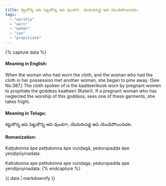 ```yaml
---
title: కట్టుకొన్న ఆపె పెట్టుకొన్న ఆపె వుండగా, యెదురుపడ్డ ఆపె యెండిపోయినదట.
tags:
  - "worship"
  - "worn"
  - "woman"
  - "see"
  - "propitiate"
---
```


{% capture data %}
#### Meaning in English:
When the woman who had worn the cloth, and the woman who had the cloth in her possession met another woman, she began to pine away.
(See No.387.)
The cloth spoken of is the kaatteerikook worn by pregnant women to propitiate the goddess kaatteeri (Kateri). If a pregnant woman who has neglected the worship of this goddess, sees one of these garments, she takes fright.

#### Meaning in Telugu:
కట్టుకొన్న ఆపె పెట్టుకొన్న ఆపె వుండగా, యెదురుపడ్డ ఆపె యెండిపోయినదట.

#### Romanization:
Kaṭṭukonna āpe peṭṭukonna āpe vuṇḍagā, yedurupaḍḍa āpe yeṇḍipōyinadaṭa.

Kattukonna ape pettukonna ape vundaga, yedurupadda ape yendipoyinadata.
{% endcapture %}

{{ data | markdownify }}

